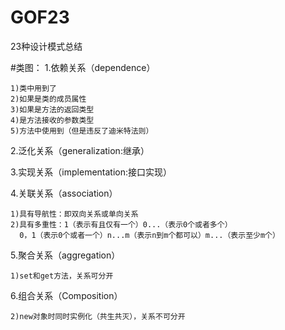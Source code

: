 # GOF23
23种设计模式总结

#类图：
1.依赖关系（dependence）

    1)类中用到了  
    2)如果是类的成员属性
    3)如果是方法的返回类型
    4)是方法接收的参数类型
    5)方法中使用到（但是违反了迪米特法则）
    
2.泛化关系（generalization:继承）

3.实现关系（implementation:接口实现）

4.关联关系（association）

    1)具有导航性：即双向关系或单向关系
    2)具有多重性：1（表示有且仅有一个）0...（表示0个或者多个）
      0，1（表示0个或者一个）n...m（表示n到m个都可以）m...（表示至少m个）
    
5.聚合关系（aggregation）
    
    1)set和get方法，关系可分开
    
6.组合关系（Composition）

    2)new对象时同时实例化（共生共灭），关系不可分开
